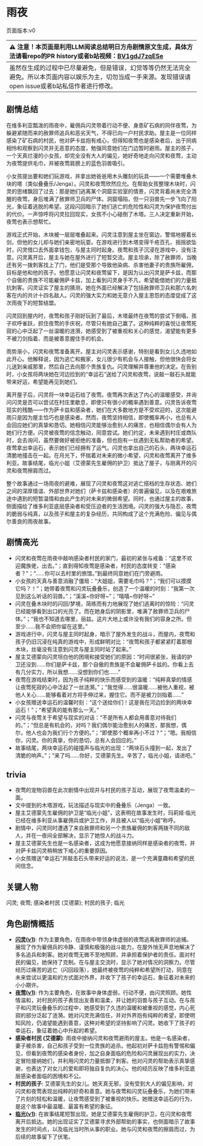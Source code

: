 # 雨夜
页面版本:v0
 

| :warning: 注意！本页面是利用LLM阅读总结明日方舟剧情原文生成，具体方法请看repo的PR history或者b站视频：[BV1gdJ7zqESe](https://www.bilibili.com/video/BV1gdJ7zqESe/)         |
|:----------------------------|
| 虽然在生成的过程中已尽量避免，但是错误，幻觉等等仍然无法完全避免。所以本页面内容以娱乐为主，切勿当成一手来源。发现错误请open issue或者b站私信作者进行修改。|



## 剧情总结
在维多利亚瓢泼的雨夜中，雇佣兵闪灵带着行动不便、身患矿石病的同伴夜莺，为躲避紧随而来的赦罪师追兵和恶劣天气，不得已向一户村民求助。屋主是一位同样感染了矿石病的村民，他对萨卡兹抱有戒心，但得知夜莺也是感染者后，出于同病相怜和观察到闪灵并无恶意的态度，勉强同意她们在门边暂时避雨。屋主的孩子，一个天真烂漫的小女孩，却完全没有大人的偏见，她好奇地走向闪灵和夜莺，主动为夜莺提供毛巾，并被夜莺肩膀上的蓝色羽兽吸引。

小女孩提出要和她们玩游戏，并拿出她爸爸用木头雕刻的玩具——一个需要堆叠木块的塔（类似叠叠乐/Jenga）。闪灵和夜莺欣然应允。在帮助女孩整理木块时，闪灵的思绪飘回了过去：那是她们逃离某个洞窟实验室的情景，闪灵背着尚未完全清醒的夜莺，身后堆满了赦罪师卫兵的尸体。洞窟塌陷，但一只羽兽先一步飞向了阳光，象征着逃脱的希望。这段闪回暗示了她们逃亡的危险性和闪灵为保护夜莺付出的代价。一声惊呼将闪灵拉回现实，女孩不小心碰倒了木塔。三人决定重新开始，夜莺也表示想帮忙。

游戏正式开始，木块被一层层堆叠起来。闪灵注意到屋主坐在窗边，警惕地握着长剑，但他的女儿却与她们亲密地玩耍。在游戏进行到木塔变得千疮百孔、摇摇欲坠时，闪灵借口去外面拿钱包，与屋主同时起身。夜莺和孩子沉浸在游戏中，没有注意。闪灵离开后，屋主与她在屋外进行了短暂交流。屋主坦承，除了赦罪师，当晚还有另一拨刺客找上了门，他们是受那个导致他染病、杀害他妻子的贵族所雇佣，目标是他和他的孩子。他愿意让闪灵和夜莺留下，是因为认出闪灵是萨卡兹，而那个自傲的贵族不可能雇佣萨卡兹，加上看到闪灵身手不凡，希望能借她们的力量抵抗刺客。闪灵证实了屋主的猜测，她在外面已经解决了包括赦罪师卫兵和那六名刺客在内的共计十四名敌人。闪灵的强大实力和她无意介入屋主恩怨的态度促成了这次雨夜下的短暂结盟。

闪灵回到屋内时，夜莺和孩子刚好玩到了最后，木塔最终在夜莺的尝试下倒塌，孩子欢呼雀跃，抓住夜莺的手庆祝，尽管只有她自己赢了。这种纯粹的喜悦让夜莺死寂的心中泛起了一丝温暖的涟漪，她感受到了被重视和关心的感觉，渴望能有更多不被刀剑指着、而是被善意握住手的机会。

雨势渐小，闪灵和夜莺准备离开。屋主对闪灵表示感谢，特别是看到女儿久违地如此开心。他解释说，因为逃亡和搬家，女儿很少有机会与人接触，但他很快会将女儿送到亲戚那里，然后自己去向那个贵族复仇。闪灵理解并尊重他的决定。在告别时，小女孩将两块她在河边捡到的“幸运石”送给了闪灵和夜莺，说敲一敲石头就能带来好运，希望能再见到她们。

离开屋子后，闪灵将一块幸运石给了夜莺。夜莺再次表达了内心的温暖感受，并询问闪灵是否可以尝试在村庄里歇息，即使只有很小的概率遇到善意。闪灵告诉夜莺现实的残酷——作为萨卡兹和感染者，她们在大多数地方是不受欢迎的，这次能避雨只是因为屋主恰巧也是感染者。然而，夜莺坚持相信，即使概率再小，也总有人会回应她们的真挚和恳切。她相信闪灵能够治愈别人的痛苦，也相信偶尔会有人为她们行方便。闪灵被夜莺的信念触动，同意尝试。她们约定，未来遇到村庄或商队时，会去询问，虽然要做好被拒绝的准备，但也抱有一丝遇到无私帮助者的希望。夜莺拿出幸运石，表示她们已经拥有了运气。闪灵也拿出自己的石头，两块幸运石清脆地撞击在一起。在月光下，怀揣着对未来的微小希望，闪灵和夜莺离开了维多利亚。故事结尾，临光小姐（艾德蒙先生雇佣的护卫）抵达了屋子，与刚离开的闪灵和夜莺擦肩而过。

整个故事通过一场雨夜的避难，展现了闪灵和夜莺这对逃亡搭档的生存状态、她们之间的深厚情谊、外部世界对她们（萨卡兹和感染者）的普遍偏见，以及在艰难旅途中遇到的短暂温情和由此产生的对未来的微弱希望。同时，也通过屋主的故事，侧面描绘了维多利亚底层感染者和受压迫者的生活困境。闪灵的强大与隐忍，夜莺的脆弱与纯真，以及孩子和屋主的复杂经历，共同构成了这个充满危险、偏见与偶尔善良的雨夜故事。
## 剧情高光
- 闪灵和夜莺在雨夜中敲响感染者村民的家门，最初的紧张与戒备：“这里不欢迎魔族佬，出去。”；直到得知夜莺是感染者，村民的态度转变：“感染者？”；“......你可以去村里的旅馆。”到最终同意她们在门旁避雨。
- 小女孩的天真与善意消融了僵局：“大姐姐，需要毛巾吗？”；“我们可以摸摸它吗？！”；她带着夜莺和闪灵玩叠叠乐，创造了一个温暖的时刻：“我第一次见到这么听话的羽兽。”；“溪溪~你好呀~”；“嘻嘻~你好呀~”
- 闪灵在叠木块时的闪回/梦境，简练而有力地展现了她们逃离时的惊险：“闪灵已经能够看到出口的光亮了。而在她身后的阴影里，堆满了赦罪师卫兵的尸体。”；“我也不知道去哪里，丽兹。这片大地上或许没有我们的容身之所。但至少......我不会把你留在这里。”
- 游戏进行中，闪灵与屋主同时起身，暗示了屋外发生的战斗，而屋内，夜莺和孩子仍旧沉浸在纯真的游戏中，形成鲜明对比：“夜莺和孩子都紧紧盯着那根木块，丝毫没有注意到闪灵与屋主同时站了起来。”
- 屋主艾德蒙向闪灵坦白他的困境和接受她们的原因：“时间很紧张，我请的护卫还没到......你们是萨卡兹，那个自傲的贵族是不会雇佣萨卡兹的。你看上去有几分实力，所以我想......没想到你们也......”
- 夜莺在游戏结束时，因为孩子纯粹的快乐而感受到的温暖：“纯粹真挚的情感让夜莺死寂的心中泛起了一丝涟漪。”；“我觉得......很温暖......被他人重视，被他人关心......能够看着对方将手伸过来，握住它。而不是被刀剑指着......”
- 小女孩赠送幸运石的温馨时刻：“这个送给你们！这是我在河边捡到的两块幸运石！”；“希望真的能有那么一天。”
- 闪灵与夜莺关于希望与现实的对话：“不是所有人都会用善意对待我们的。”；“但总是有机会的，对吗？我们偶尔能治愈别人的痛苦，那我想，偶尔，他人也会为我们行个方便的。”；“即使那个概率再小不过？”；“嗯。我相信你，闪灵。你的真挚，你的恳切，总有人会回应的。”
- 故事结尾，两块幸运石的碰撞声与临光的出现：“两块石头撞到一起，发出了清脆的响声。”；“来了吗......你好，艾德蒙先生。辛苦了，临光小姐，请进吧。”
## trivia
- 夜莺的宠物羽兽在此次剧情中出现并与村民的孩子互动，展现了夜莺温柔的一面。
- 文中提到的木塔游戏，玩法描述与现实中的叠叠乐（Jenga）一致。
- 屋主艾德蒙先生雇佣的护卫是“临光小姐”，这表明在故事发生时，玛莉娅·临光已经在维多利亚从事雇佣兵或护卫工作，并且被人以“临光小姐”称呼。
- 剧情中，闪灵同时遭遇了来自赦罪师和另一个贵族雇佣的刺客两拨不同的敌人，并在一夜间全部解决，显示了她惊人的战斗力。
- 屋主艾德蒙先生也是一名感染者，这成为他愿意接纳同样是感染者的夜莺，并对萨卡兹闪灵稍稍放下戒心的重要原因。
- 小女孩赠送“幸运石”并敲击石头带来好运的说法，是一个充满童趣和希望的民间信念。
## 关键人物
闪灵; 夜莺; 感染者村民 (艾德蒙); 村民的孩子; 临光
## 角色剧情概括
-   **[闪灵](../char_v3/char_147_shining.md)([v1](../chars/char_147_shining.md))**: 作为主要角色，在雨夜中带领身体虚弱的夜莺逃离赦罪师的追捕。展现了作为雇佣兵的冷静、谨慎和极强的战斗能力，在屋外悄无声息地解决了多名追兵和刺客。她对夜莺无微不至地照顾，并承担着保护者的责任。面对村民的偏见，她保持了克制。在与屋主交流时，显示了她对情况的洞察力。尽管经历过痛苦的逃亡（闪回段落），她最终被夜莺的纯粹和希望所打动，同意在未来尝试以更温和的方式面对外界，并收下了孩子的幸运石，象征着对未来的小小期许。
-   **[夜莺](../char_v3/char_179_cgbird.md)([v1](../chars/char_179_cgbird.md))**: 作为主要角色，在故事中身体虚弱，行动不便，由闪灵照顾。她性情温和，对村民的孩子表现出友善和温柔，并让她的羽兽与孩子互动。在与孩子和闪灵玩叠叠乐的过程中，她感受到了久违的温暖和被重视的感觉，内心死寂的部分泛起了涟漪。她对闪灵充满信任，并对外界抱有纯粹的希望，即使明知风险，仍渴望能遇到善意，这种对希望的坚持影响了闪灵。她收下了孩子的幸运石，象征着她心中升起的希望。
-   **感染者村民 (艾德蒙)**: 雨夜中接纳闪灵和夜莺避雨的屋主。他是一名感染者，妻子被杀害，自己和孩子受到一位贵族的追杀。他起初对萨卡兹抱有警惕和偏见，但看到夜莺的感染者身份，加之自身面临的危险和闪灵展现出的实力，决定冒险接纳她们，并利用闪灵的力量抵御了刺客。他对闪灵的帮助表示真挚感谢，也表达了对女儿的爱和即将独自复仇的决心。他的经历反映了维多利亚底层感染者面临的困境和不公。
-   **村民的孩子**: 艾德蒙先生的女儿。她天真无邪，没有受到大人的偏见影响，对闪灵和夜莺表现出纯粹的好奇和善意。她与夜莺和闪灵玩叠叠乐，为她们带来了片刻的轻松和温暖，让夜莺感受到了被重视的快乐。她赠送幸运石的行为，是这个故事中最温暖、最富有希望的象征。
-   **[临光](../char_v3/char_148_nearl.md)([v1](../chars/char_148_nearl.md))**: 在故事结尾短暂出现。她是艾德蒙先生雇佣的护卫，在闪灵和夜莺离开后抵达。她的出现证实了艾德蒙寻求外部帮助的事实，也侧面暗示了故事发生的时间点，以及临光当时所从事的职业。她与闪灵和夜莺的擦肩而过，为后续的故事留下了伏笔。